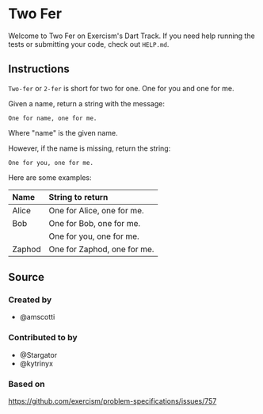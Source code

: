 # Two Fer

Welcome to Two Fer on Exercism's Dart Track.
If you need help running the tests or submitting your code, check out `HELP.md`.

## Instructions

`Two-fer` or `2-fer` is short for two for one.
One for you and one for me.

Given a name, return a string with the message:

```text
One for name, one for me.
```

Where "name" is the given name.

However, if the name is missing, return the string:

```text
One for you, one for me.
```

Here are some examples:

|Name    |String to return
|:-------|:------------------
|Alice   |One for Alice, one for me.
|Bob     |One for Bob, one for me.
|        |One for you, one for me.
|Zaphod  |One for Zaphod, one for me.

## Source

### Created by

- @amscotti

### Contributed to by

- @Stargator
- @kytrinyx

### Based on

https://github.com/exercism/problem-specifications/issues/757